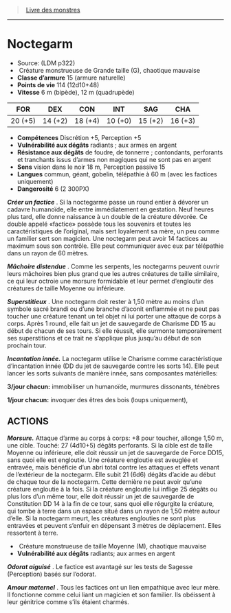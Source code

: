 ﻿> [Livre des monstres](tome_of_beasts.md)

---

# Noctegarm

- Source: (LDM p322)
-  Créature monstrueuse de Grande taille (G), chaotique mauvaise
- **Classe d’armure** 15 (armure naturelle)
- **Points de vie** 114 (12d10+48)
- **Vitesse** 6 m (bipède), 12 m (quadrupède)

|FOR|DEX|CON|INT|SAG|CHA|
|---|---|---|---|---|---|
|20 (+5)|14 (+2)|18 (+4)|10 (+0)|15 (+2)|16 (+3)|

- **Compétences** Discrétion +5, Perception +5
- **Vulnérabilité aux dégâts** radiants ; aux armes en argent
- **Résistance aux dégâts** de foudre, de tonnerre ; contondants, perforants et tranchants issus d’armes non magiques qui ne sont pas en argent
- **Sens** vision dans le noir 18 m, Perception passive 15
- **Langues** commun, géant, gobelin, télépathie à 60 m (avec les factices uniquement)
- **Dangerosité** 6 (2 300PX)

**_Créer un factice_** . Si la noctegarme passe un round entier à dévorer un cadavre humanoïde, elle entre immédiatement en gestation. Neuf heures plus tard, elle donne naissance à un double de la créature dévorée. Ce double appelé «factice» possède tous les souvenirs et toutes les caractéristiques de l’original, mais sert loyalement sa mère, un peu comme un familier sert son magicien. Une noctegarm peut avoir 14 factices au maximum sous son contrôle. Elle peut communiquer avec eux par télépathie dans un rayon de 60 mètres.

**_Mâchoire distendue_** . Comme les serpents, les noctegarms peuvent ouvrir leurs mâchoires bien plus grand que les autres créatures de taille similaire, ce qui leur octroie une morsure formidable et leur permet d’engloutir des créatures de taille Moyenne ou inférieure.

**_Superstitieux_** . Une noctegarm doit rester à 1,50 mètre au moins d’un symbole sacré brandi ou d’une branche d’aconit enflammée et ne peut pas toucher une créature tenant un tel objet ni lui porter une attaque de corps à corps. Après 1 round, elle fait un jet de sauvegarde de Charisme DD 15 au début de chacun de ses tours. Si elle réussit, elle surmonte temporairement ses superstitions et ce trait ne s’applique plus jusqu’au début de son prochain tour.

**_Incantation innée._** La noctegarm utilise le Charisme comme caractéristique d’incantation innée (DD du jet de sauvegarde contre les sorts 14). Elle peut lancer les sorts suivants de manière innée, sans composantes matérielles:

**3/jour chacun:** immobiliser un humanoïde, murmures dissonants, ténèbres

**1/jour chacun:** invoquer des êtres des bois (loups uniquement),

## ACTIONS

**_Morsure._** Attaque d’arme au corps à corps: +8 pour toucher, allonge 1,50 m, une cible. Touché: 27 (4d10+5) dégâts perforants. Si la cible est de taille Moyenne ou inférieure, elle doit réussir un jet de sauvegarde de Force DD15, sans quoi elle est engloutie. Une créature engloutie est aveuglée et entravée, mais bénéficie d’un abri total contre les attaques et effets venant de l’extérieur de la noctegarm. Elle subit 21 (6d6) dégâts d’acide au début de chaque tour de la noctegarm. Cette dernière ne peut avoir qu’une créature engloutie à la fois. Si la créature engloutie lui inflige 25 dégâts ou plus lors d’un même tour, elle doit réussir un jet de sauvegarde de Constitution DD 14 à la fin de ce tour, sans quoi elle régurgite la créature, qui tombe à terre dans un espace situé dans un rayon de 1,50 mètre autour d’elle. Si la noctegarm meurt, les créatures englouties ne sont plus entravées et peuvent s’enfuir en dépensant 3 mètres de déplacement. Elles ressortent à terre.

-  Créature monstrueuse de taille Moyenne (M), chaotique mauvaise
- **Vulnérabilité aux dégâts** radiants; aux armes en argent

**_Odorat aiguisé_** . Le factice est avantagé sur les tests de Sagesse (Perception) basés sur l’odorat.

**_Amour maternel_** . Tous les factices ont un lien empathique avec leur mère. Il fonctionne comme celui liant un magicien et son familier. Ils obéissent à leur génitrice comme s’ils étaient charmés.

